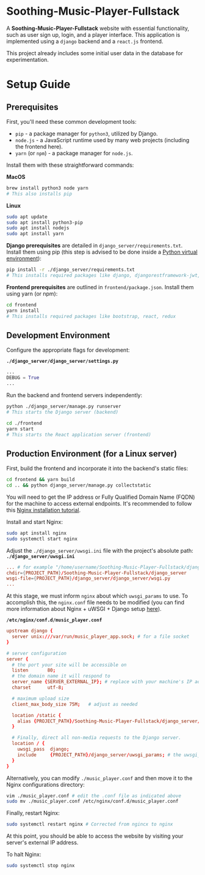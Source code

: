 # Soothing-Music-Player-Fullstack

A **Soothing-Music-Player-Fullstack** website with essential functionality, such as user sign up, login, and a player interface. This application is implemented using a `django` backend and a `react.js` frontend.

This project already includes some initial user data in the database for experimentation.

# Setup Guide

## Prerequisites

First, you'll need these common development tools:

- `pip` - a package manager for `python3`, utilized by Django.
- `node.js` - a JavaScript runtime used by many web projects (including the frontend here).
- `yarn` (or `npm`) - a package manager for `node.js`.

Install them with these straightforward commands:

**MacOS**

```zsh
brew install python3 node yarn
# This also installs pip
```

**Linux**

```bash
sudo apt update
sudo apt install python3-pip
sudo apt install nodejs
sudo apt install yarn
```

**Django prerequisites** are detailed in `django_server/requirements.txt`.
Install them using pip
(this step is advised to be done inside a [Python virtual environment](https://docs.python.org/3/tutorial/venv.html)):

```bash
pip install -r ./django_server/requirements.txt
# This installs required packages like django, djangorestframework-jwt, uWSGI, django-cors-headers
```

**Frontend prerequisites** are outlined in `frontend/package.json`.
Install them using yarn (or npm):

```bash
cd frontend
yarn install
# This installs required packages like bootstrap, react, redux
```

## Development Environment

Configure the appropriate flags for development:

**`./django_server/django_server/settings.py`**

```python
...
DEBUG = True
...
```

Run the backend and frontend servers independently:

```bash
python ./django_server/manage.py runserver
# This starts the Django server (backend)
```

```bash
cd ./frontend
yarn start
# This starts the React application server (frontend)
```

## Production Environment (for a Linux server)

First, build the frontend and incorporate it into the backend's static files:

```bash
cd frontend && yarn build
cd .. && python django_server/manage.py collectstatic
```

You will need to get the IP address or Fully Qualified Domain Name (FQDN) for the machine to access external endpoints. It's recommended to follow this [Nginx installation tutorial](https://www.digitalocean.com/community/tutorials/how-to-install-nginx-on-ubuntu-18-04).

Install and start Nginx:

```bash
sudo apt install nginx
sudo systemctl start nginx
```

Adjust the `./django_server/uwsgi.ini` file with the project's absolute path:
**`./django_server/uwsgi.ini`**

```conf
... # for example "/home/username/Soothing-Music-Player-Fullstack/django_server"
chdir={PROJECT_PATH}/Soothing-Music-Player-Fullstack/django_server
wsgi-file={PROJECT_PATH}/django_server/django_server/wsgi.py
...
```

At this stage, we must inform `nginx` about which `uwsgi_params` to use.
To accomplish this, the `nginx.conf` file needs to be modified (you can find more information about Nginx + uWSGI + Django setup [here](https://uwsgi-docs.readthedocs.io/en/latest/tutorials/Django_and_nginx.html)).

**`/etc/nginx/conf.d/music_player.conf`**

```conf
upstream django {
  server unix:///var/run/music_player_app.sock; # for a file socket
}

# server configuration
server {
  # the port your site will be accessible on
  listen       80;
  # the domain name it will respond to
  server_name {SERVER_EXTERNAL_IP}; # replace with your machine's IP address or FQDN, e.g., example.com
  charset      utf-8;

  # maximum upload size
  client_max_body_size 75M;   # adjust as needed

  location /static {
    alias {PROJECT_PATH}/Soothing-Music-Player-Fullstack/django_server/static; # your Django project's static files - modify as required
  }

  # Finally, direct all non-media requests to the Django server.
  location / {
    uwsgi_pass  django;
    include     {PROJECT_PATH}/django_server/uwsgi_params; # the uwsgi_params file you configured
  }
}
```

Alternatively, you can modify `./music_player.conf` and then move it to the Nginx configurations directory:

```bash
vim ./music_player.conf # edit the .conf file as indicated above
sudo mv ./music_player.conf /etc/nginx/conf.d/music_player.conf
```

Finally, restart Nginx:

```bash
sudo systemctl restart nginx # Corrected from ngincx to nginx
```

At this point, you should be able to access the website by visiting your server's external IP address.

To halt Nginx:

```bash
sudo systemctl stop nginx
```
